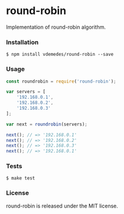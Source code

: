 # round-robin

Implementation of round-robin algorithm.


### Installation

```
$ npm install vdemedes/round-robin --save
```


### Usage

```javascript
const roundrobin = require('round-robin');

var servers = [
	'192.168.0.1',
	'192.168.0.2',
	'192.168.0.3'
];

var next = roundrobin(servers);

next(); // => '192.168.0.1'
next(); // => '192.168.0.2'
next(); // => '192.168.0.3'
next(); // => '192.168.0.1'
```


### Tests

```
$ make test
```


### License

round-robin is released under the MIT license.

